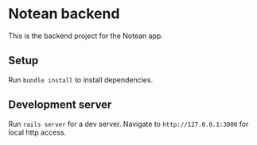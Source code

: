 # Notean backend

This is the backend project for the Notean app. 

## Setup

Run `bundle install` to install dependencies.

## Development server

Run `rails server` for a dev server. Navigate to `http://127.0.0.1:3000` for local http access.
